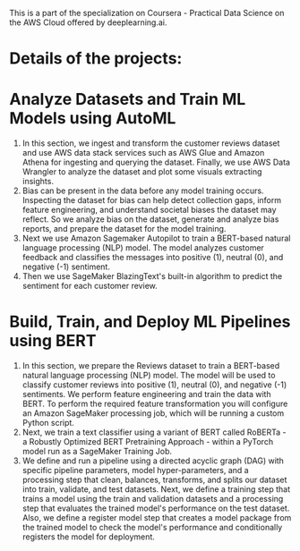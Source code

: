 This is a part of the specialization on Coursera - Practical Data Science on the AWS Cloud offered by deeplearning.ai.

# Details of the projects:

# Analyze Datasets and Train ML Models using AutoML
1. In this section, we ingest and transform the customer reviews dataset and use AWS data stack services such as AWS Glue and Amazon Athena for ingesting and querying the dataset. Finally, we use AWS Data Wrangler to analyze the dataset and plot some visuals extracting insights.
2. Bias can be present in the data before any model training occurs. Inspecting the dataset for bias can help detect collection gaps, inform feature engineering, and understand societal biases the dataset may reflect. So we analyze bias on the dataset, generate and analyze bias reports, and prepare the dataset for the model training.
3. Next we use Amazon Sagemaker Autopilot to train a BERT-based natural language processing (NLP) model. The model analyzes customer feedback and classifies the messages into positive (1), neutral (0), and negative (-1) sentiment.
4. Then we use SageMaker BlazingText's built-in algorithm to predict the sentiment for each customer review.


# Build, Train, and Deploy ML Pipelines using BERT
 
1. In this section, we prepare the Reviews dataset to train a BERT-based natural language processing (NLP) model. The model will be used to classify customer reviews into positive (1), neutral (0), and negative (-1) sentiments. We perform feature engineering and train the data with BERT. To perform the required feature transformation you will configure an Amazon SageMaker processing job, which will be running a custom Python script.
2. Next,  we train a text classifier using a variant of BERT called RoBERTa - a Robustly Optimized BERT Pretraining Approach - within a PyTorch model run as a SageMaker Training Job.
3. We define and run a pipeline using a directed acyclic graph (DAG) with specific pipeline parameters, model hyper-parameters, and a processing step that clean, balances, transforms, and splits our dataset into train, validate, and test datasets. Next, we define a training step that trains a model using the train and validation datasets and a processing step that evaluates the trained model's performance on the test dataset. Also, we define a register model step that creates a model package from the trained model to check the model's performance and conditionally registers the model for deployment.




